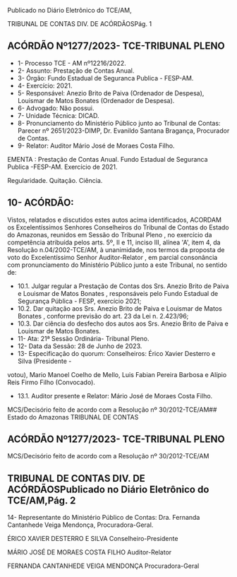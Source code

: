 Publicado  no  Diário  Eletrônico do TCE/AM,

TRIBUNAL DE CONTAS DIV. DE ACÓRDÃOSPág. 1

## ACÓRDÃO Nº1277/2023- TCE-TRIBUNAL PLENO

- 1- Processo TCE - AM nº12216/2022.
- 2- Assunto: Prestação de Contas Anual.
- 3- Órgão: Fundo Estadual de Seguranca Publica - FESP-AM.
- 4- Exercício: 2021.
- 5- Responsável: Anezio  Brito  de  Paiva  (Ordenador  de  Despesa),  Louismar  de  Matos Bonates (Ordenador de Despesa).
- 6- Advogado: Não possui.
- 7- Unidade Técnica: DICAD.
- 8- Pronunciamento  do  Ministério  Público  junto  ao  Tribunal  de  Contas: Parecer  nº 2651/2023-DIMP, Dr. Evanildo Santana Bragança, Procurador de Contas.
- 9- Relator: Auditor Mário José de Moraes Costa Filho.

EMENTA : Prestação de Contas Anual. Fundo Estadual de Seguranca Publica -FESP-AM. Exercício de 2021.

Regularidade. Quitação. Ciência.

## 10-  ACÓRDÃO:

Vistos, relatados e discutidos estes autos acima identificados, ACORDAM os Excelentíssimos Senhores Conselheiros do Tribunal de Contas do Estado do Amazonas, reunidos em Sessão do Tribunal Pleno , no exercício da competência atribuída pelos arts. 5º, II e 11, inciso III, alínea 'A', item 4, da Resolução n.04/2002-TCE/AM, à unanimidade, nos  termos  da  proposta  de  voto  do  Excelentíssimo  Senhor  Auditor-Relator ,  em  parcial consonância com pronunciamento do Ministério Público junto a este Tribunal, no sentido de:

- 10.1. Julgar  regular a  Prestação  de  Contas  dos Srs.  Anezio  Brito  de Paiva  e  Louismar  de  Matos  Bonates ,  responsáveis  pelo  Fundo Estadual de Segurança Pública - FESP, exercício 2021;
- 10.2. Dar  quitação aos Srs.  Anezio  Brito  de  Paiva  e  Louismar  de Matos Bonates , conforme previsão do art. 23 da Lei n. 2.423/96;
- 10.3. Dar ciência do desfecho dos autos aos Srs. Anezio Brito de Paiva e Louismar de Matos Bonates.
- 11-  Ata: 21ª Sessão Ordinária- Tribunal Pleno.
- 12-  Data da Sessão: 28 de Junho de 2023.
- 13-  Especificação do quorum: Conselheiros: Érico Xavier Desterro e Silva (Presidente -

votou), Mario Manoel Coelho de Mello, Luis Fabian Pereira Barbosa e Alípio Reis Firmo Filho (Convocado).

- 13.1. Auditor presente e Relator: Mário José de Moraes Costa Filho.

MCS/Decisório feito de acordo com a Resolução nº 30/2012-TCE/AM## Estado do Amazonas TRIBUNAL DE CONTAS

## ACÓRDÃO Nº1277/2023- TCE-TRIBUNAL PLENO

MCS/Decisório feito de acordo com a Resolução nº 30/2012-TCE/AM

## TRIBUNAL DE CONTAS DIV. DE ACÓRDÃOSPublicado  no  Diário  Eletrônico do TCE/AM,Pág. 2

14-  Representante do Ministério Público de Contas: Dra. Fernanda Cantanhede Veiga Mendonça, Procuradora-Geral.

ÉRICO XAVIER DESTERRO E SILVA Conselheiro-Presidente

MÁRIO JOSÉ DE MORAES COSTA FILHO Auditor-Relator

FERNANDA CANTANHEDE VEIGA MENDONÇA Procuradora-Geral